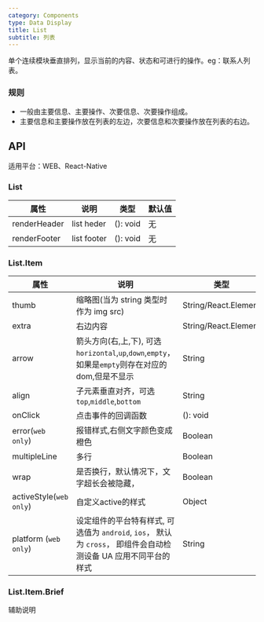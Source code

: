 ```yaml
---
category: Components
type: Data Display
title: List
subtitle: 列表
---
```



单个连续模块垂直排列，显示当前的内容、状态和可进行的操作。eg：联系人列表。

### 规则
- 一般由主要信息、主要操作、次要信息、次要操作组成。
- 主要信息和主要操作放在列表的左边，次要信息和次要操作放在列表的右边。


## API

适用平台：WEB、React-Native

### List

属性 | 说明 | 类型 | 默认值
----|-----|------|------
| renderHeader       | list heder  | (): void |  无  |
| renderFooter       | list footer  | (): void |  无  |

### List.Item

属性 | 说明 | 类型 | 默认值
----|-----|------|------
| thumb       | 缩略图(当为 string 类型时作为 img src)  | String/React.Element |  无  |
| extra      | 右边内容        | String/React.Element |  无  |
| arrow      | 箭头方向(右,上,下), 可选`horizontal`,`up`,`down`,`empty`，如果是`empty`则存在对应的dom,但是不显示   | String |   无  |
| align    |  子元素垂直对齐，可选`top`,`middle`,`bottom`  | String   | `middle` |
| onClick    | 点击事件的回调函数 | (): void |  无  |
| error(`web only`)    | 报错样式,右侧文字颜色变成橙色 | Boolean  | `false`  |
| multipleLine    | 多行 | Boolean  | `false`  |
| wrap    | 是否换行，默认情况下，文字超长会被隐藏， | Boolean  | `false`  |
| activeStyle(`web only`)    | 自定义active的样式 | Object  |   |
| platform (`web only`) |  设定组件的平台特有样式, 可选值为 `android`, `ios`， 默认为 `cross`， 即组件会自动检测设备 UA 应用不同平台的样式    | String | `'cross'`|

### List.Item.Brief

辅助说明
